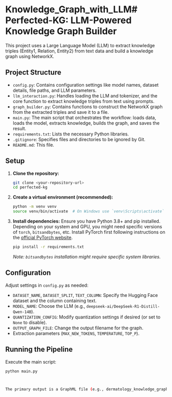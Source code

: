 # Knowledge_Graph_with_LLM# Perfected-KG: LLM-Powered Knowledge Graph Builder

This project uses a Large Language Model (LLM) to extract knowledge triples (Entity1, Relation, Entity2) from text data and build a knowledge graph using NetworkX.

## Project Structure

- `config.py`: Contains configuration settings like model names, dataset details, file paths, and LLM parameters.
- `llm_interaction.py`: Handles loading the LLM and tokenizer, and the core function to extract knowledge triples from text using prompts.
- `graph_builder.py`: Contains functions to construct the NetworkX graph from the extracted triples and save it to a file.
- `main.py`: The main script that orchestrates the workflow: loads data, loads the model, extracts knowledge, builds the graph, and saves the result.
- `requirements.txt`: Lists the necessary Python libraries.
- `.gitignore`: Specifies files and directories to be ignored by Git.
- `README.md`: This file.

## Setup

1.  **Clone the repository:**
    ```bash
    git clone <your-repository-url>
    cd perfected-kg
    ```

2.  **Create a virtual environment (recommended):**
    ```bash
    python -m venv venv
    source venv/bin/activate  # On Windows use `venv\Scripts\activate`
    ```

3.  **Install dependencies:**
    Ensure you have Python 3.8+ and pip installed. Depending on your system and GPU, you might need specific versions of `torch`, `bitsandbytes`, etc. Install PyTorch first following instructions on the [official PyTorch website](https://pytorch.org/).
    ```bash
    pip install -r requirements.txt
    ```
    *Note: `bitsandbytes` installation might require specific system libraries.*

## Configuration

Adjust settings in `config.py` as needed:
- `DATASET_NAME`, `DATASET_SPLIT`, `TEXT_COLUMN`: Specify the Hugging Face dataset and the column containing text.
- `MODEL_NAME`: Choose the LLM (e.g., `deepseek-ai/DeepSeek-R1-Distill-Qwen-14B`).
- `QUANTIZATION_CONFIG`: Modify quantization settings if desired (or set to `None` to disable).
- `OUTPUT_GRAPH_FILE`: Change the output filename for the graph.
- Extraction parameters (`MAX_NEW_TOKENS`, `TEMPERATURE`, `TOP_P`).

## Running the Pipeline

Execute the main script:

```bash
python main.py



The primary output is a GraphML file (e.g., dermatology_knowledge_graph.graphml) representing the extracted knowledge graph. This file can be loaded and analyzed using NetworkX or other graph analysis tools.